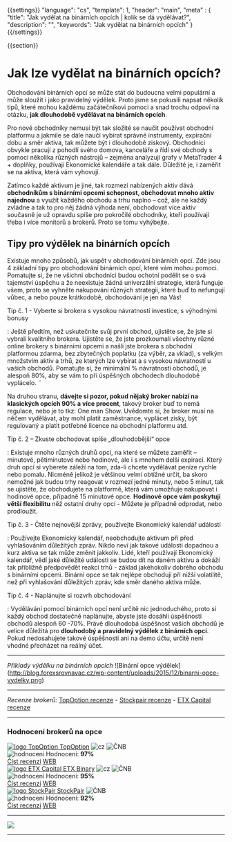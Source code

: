 {{settings}}
  "language": "cs",
  "template": 1,
  "header": "main",
  "meta" : {
    "title": "Jak vydělat na binárních opcích | kolik se dá vydělávat?",
    "description": "",
    "keywords": "Jak vydělat na binárních opcích"
  }
{{/settings}}

<div class="row">
<div class="col-md-9" role="main" markdown="1">

{{section}}
#  Jak lze vydělat na binárních opcích? 

Obchodování binárních opcí se může stát do budoucna velmi populární a může sloužit i jako pravidelný výdělek. Proto jsme se pokusili napsat několik tipů, které mohou každému začátečníkovi pomoci a snad trochu odpoví na otázku, **jak dlouhodobě vydělávat na binárních opcích**.

Pro nové obchodníky nemusí být tak složité se naučit používat obchodní platformu a jakmile se dále naučí vybírat správné instrumenty, expirační dobu a směr aktiva, tak  můžete být i dlouhodobě ziskový. Obchodníci obvykle pracují z pohodlí svého domova, kanceláře a řídí své obchody s pomocí několika různých nástrojů – zejména analyzují grafy v MetaTrader 4 + doplňky, používají Ekonomické kalendáře a tak dále. Důležité je, i zaměřit se na aktiva, která vám vyhovují. 

Zatímco každé aktivum je jiné, tak rozmezí nabízených aktiv dává **obchodníkům s binárními opcemi schopnost, obchodovat mnoho aktiv najednou** a využít každého obchodu a trhu naplno – což, ale ne každý zvládne a tak to pro něj žádná výhoda není, obchodovat více aktiv současně je už opravdu spíše pro pokročilé obchodníky, kteří používají třeba i více monitorů a brokerů. Proto se tomu vyhýbejte.

## Tipy pro výdělek na binárních opcích

Existuje mnoho způsobů, jak uspět v obchodování binárních opcí. Zde jsou 4 základní tipy pro obchodování binárních opcí, které vám mohou pomoci. Pomatujte si, že ne všichni obchodníci budou ochotní podělit se o svá tajemství úspěchu a že neexistuje žádná univerzální strategie, která funguje všem, proto se vyhněte nakupování různých strategií, které buď to nefungují vůbec, a nebo pouze krátkodobě, obchodování je jen na Vás!

Tip č. 1 - Vyberte si brokera s vysokou návratností investice, s výhodnými bonusy

:    Ještě předtím, než uskutečníte svůj první obchod, ujistěte se, že jste si vybrali kvalitního brokera. Ujistěte se, že jste prozkoumali všechny různé online brokery s binárními opcemi a našli jste brokera s obchodní platformou zdarma, bez zbytečných poplatku (za výběr, za vklad), s velkým množstvím aktiv a trhů, ze kterých lze vybírat a s vysokou návratností u vašich obchodů. Pomatujte si, že minimální % návratnosti obchodů, je alespoň 80%, aby se vám to při úspěšných obchodech dlouhodobě vyplácelo. ¨

Na druhou stranu, **dávejte si pozor, pokud nějaký broker nabízí na klasických opcích 90% a více procent**, takový broker buď to nemá regulace, nebo je to tkz: One man Show. Uvědomte si, že broker musí na něčem vydělávat, aby mohl platit zaměstnance, vyplácet zisky, být regulovaný a platit potřebné licence na obchodní platformu atd.

Tip č. 2 – Zkuste obchodovat spíše „dlouhodobější“ opce

:    Existuje mnoho různých druhů opcí, na které se můžete zaměřit – minutové, pětiminutové nebo hodinové, ale i s mnohem delší expirací. Který druh opcí si vyberete záleží na tom, zda-li chcete vydělávat peníze rychle nebo pomalu. Nicméně jelikož je většinou velmi obtížné určit, ba skoro nemožné jak budou trhy reagovat v rozmezí jedné minuty, nebo 5 minut, tak se ujistěte, že obchodujete na platformě, která vám umožňuje nakupovat i hodinové opce, případně 15 minutové opce. **Hodinové opce vám poskytují větší flexibilitu** něž ostatní druhy opcí - Můžete je případně odprodat, nebo prodloužit.

Tip č. 3 - Čtěte nejnovější zprávy, používejte Ekonomický kalendář událostí

:    Používejte Ekonomický kalendář, neobchodujte aktivum při před vyhlašováním důležitých zpráv. Nikdo neví jak takové události dopadnou a kurz aktiva se tak může změnit jakkoliv. Lidé, kteří používají Ekonomický kalendář, vědí jaké důležité události se budou dít na daném aktivu a dokáží tak přibližně předpovědět reakci trhů - základ jakéhokoliv dobrého obchodu s binárními opcemi. Binární opce se tak nejlépe obchodují při nižší volatilitě, než při vyhlašování důležitých zpráv, kde směr daného aktiva může.

Tip č. 4 - Naplánujte si rozvrh obchodování

:    Vydělávání pomocí binárních opcí není určitě nic jednoduchého, proto si každý obchod dostatečně naplánujte, abyste jste dosáhli úspěšnosti obchodů alespoň 60 -70%. Právě dlouhodobá úspěšnost vašich obchodů je velice důležitá pro **dlouhodobý a pravidelný výdělek z binárních opcí**. Pokud nedosahujete takové úspěšnosti ani na demo účtu, určitě není vhodné přecházet na reálný účet.

- - -
*Příklady výdělku na binárních opcích*
![Binární opce výdělek] (http://blog.forexsrovnavac.cz/wp-content/uploads/2015/12/binarni-opce-vydelky.png)
- - -
*Recenze brokerů:* [TopOption recenze](http://www.forexsrovnavac.cz/topoption) - [Stockpair recenze](http://www.forexsrovnavac.cz/stockpair) - [ETX Capital recenze](http://www.forexsrovnavac.cz/etx-capital-zkusenosti)


</div>
<div class="col-md-3" markdown="10">

- - -

<div id="brokeri-box">
<H3 class="brokeri-nadpis">Hodnocení brokerů na opce</H3>
<div class="broker">
  <div class="broker-top">
  <a href="#"  title="TopOption">
    <img src="{{img-url}}brokeri/topoption-logo.png" alt="logo TopOption">
  </a>
  <a class="broker-top-odkaz" target="_parent" href="http://blog.forexsrovnavac.cz/topoption" title="TopOption">TopOption</a>
  <img class="ikona" src="{{img-url}}brokeri/cz.png" alt="cz">
  <img class="ikona" src="{{img-url}}brokeri/cnb.png" alt="ČNB">
  </div>
  <div class="hodnoceni">
  <img src="{{img-url}}brokeri/hodnoceni.png" alt="hodnoceni">
  Hodnocení: <b>97%</b>
  </div>
  <a class="recenze" target="_parent" href="http://forexsrovnavac.cz/topoption" title"Číst recenzi">Číst recenzi</a>
  <a class="ucet" target="_parent" href="http://blog.forexsrovnavac.cz/topoption" title"Otevřít účet">WEB</a>
</div>
<div class="broker">
 <div class="broker-top">
  <a href="#" title="ETX Binary">
    <img src="{{img-url}}brokeri/etxcapital-logo.png" alt="logo ETX Capital">
  </a>
   <a class="broker-top-odkaz" target="_parent"  href="http://www.forexsrovnavac.cz/etx-capital-zkusenosti" title="ETX Binary">ETX Binary</a>
  <img class="ikona" src="{{img-url}}brokeri/cz.png" alt="cz">
  <img class="ikona" src="{{img-url}}brokeri/cnb.png" alt="ČNB">
 </div>
 <div class="hodnoceni">
  <img src="{{img-url}}brokeri/hodnoceni.png" alt="hodnoceni">
  Hodnocení: <b>95%</b>
 </div>
 <a class="recenze" target="_parent" href="http://www.forexsrovnavac.cz/etx-capital-zkusenosti" title"Číst recenzi">Číst recenzi</a>
 <a class="ucet" href="http://blog.forexsrovnavac.cz/etxbinary" title"Otevřít účet">WEB</a>
</div> 
<div class="broker">
 <div class="broker-top">
  <a href="#" title="Stockpair">
    <img src="{{img-url}}brokeri/stockpair-logo.png" alt="logo StockPair">
  </a>
  <a class="broker-top-odkaz" href="#" title="StockPair">StockPair</a>
  <img class="ikona" src="{{img-url}}brokeri/cnb.png" alt="ČNB">
 </div>
 <div class="hodnoceni">
  <img src="{{img-url}}brokeri/hodnoceni.png" alt="hodnoceni">
  Hodnocení: <b>92%</b>
 </div>
 <a class="recenze" href="http://www.forexsrovnavac.cz/stockpair-recenze" title"Číst recenzi">Číst recenzi</a>
 <a class="ucet" href="http://blog.forexsrovnavac.cz/stockpair" title"Otevřít účet">WEB</a>
</div> 

<hr />

<a href="http://blog.forexsrovnavac.cz/topoption" alt="Demo účet"  target="_blank">
 <img src="http://blog.forexsrovnavac.cz/wp-content/uploads/2015/02/2015-02-17-22_43_03-Plus500-_-Akcie-Plus500_-Online-obchodování-s-akciemi-_-Obchodování-s-podíly_kme.png" width="" height=""/>

</a>

<hr />

</div>
</div>
</div>